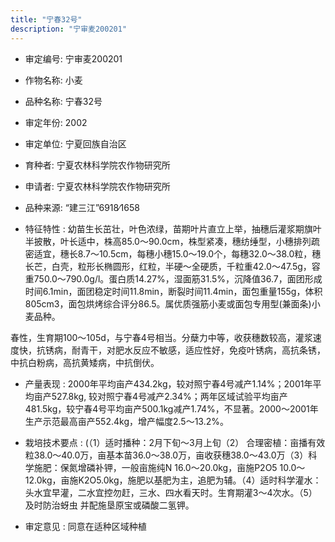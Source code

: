 ```yaml
---
title: "宁春32号"
description: "宁审麦200201"
---
```

* 审定编号:  宁审麦200201

*  作物名称:  小麦

*  品种名称:  宁春32号

*  审定年份:  2002

*  审定单位:  宁夏回族自治区

* 育种者:  宁夏农林科学院农作物研究所

*  申请者:  宁夏农林科学院农作物研究所

*  品种来源:  “建三江”6918∕1658

*  特征特性 : 
幼苗生长茁壮，叶色浓绿，苗期叶片直立上举，抽穗后灌浆期旗叶半披散，叶长适中，株高85.0～90.0cm，株型紧凑，穗纺缍型，小穗排列疏密适宜，穗长8.7～10.5cm，每穗小穗15.0～19.0个，每穗32.0～38.0粒，穗长芒，白壳，粒形长椭圆形，红粒，半硬～全硬质，千粒重42.0～47.5g，容重750.0～790.0g/l。蛋白质14.27%，湿面筋31.5%，沉降值36.7，面团形成时间6.1min，面团稳定时间11.8min，断裂时间11.4min，面包重量155g，体积805cm3，面包烘烤综合评分86.5。属优质强筋小麦或面包专用型(兼面条)小麦品种。
春性，生育期100～105d，与宁春4号相当。分蘖力中等，收获穗数较高，灌浆速度快，抗锈病，耐青干，对肥水反应不敏感，适应性好，免疫叶锈病，高抗条锈，中抗白粉病，高抗黄矮病，中抗倒伏。

 
*  产量表现 : 
 2000年平均亩产434.2kg，较对照宁春4号减产1.14%；2001年平均亩产527.8kg, 较对照宁春4号减产2.34%；两年区域试验平均亩产481.5kg，较宁春4号平均亩产500.1kg减产1.74%，不显著。2000～2001年生产示范最高亩产552.4kg，增产幅度2.5～13.2%。

*  栽培技术要点 : 
(（1）适时播种：2月下旬～3月上旬（2） 合理密植：亩播有效粒38.0～40.0万，亩基本苗36.0～38.0万，亩收获穗38.0～43.0万（3）科学施肥：保氮增磷补钾，一般亩施纯N 16.0～20.0kg，亩施P2O5 10.0～12.0kg，亩施K2O5.0kg，施肥以基肥为主，追肥为辅。（4）适时科学灌水：头水宜早灌，二水宜控勿赶，三水、四水看天时。生育期灌3～4次水。（5）及时防治蚜虫 并配施垦原宝或磷酸二氢钾。

*  审定意见 : 
同意在适种区域种植
